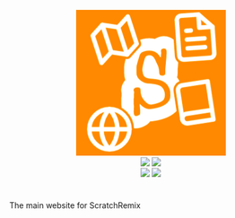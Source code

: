 <p align="center">
<img src="/img/ScratchRemix%20All.png"><br>
<img src="https://img.shields.io/github/last-commit/ScratchRemix/ScratchRemix.github.io?label=Last%20Commit&style=plastic">
<img src="https://img.shields.io/github/downloads/ScratchRemix/ScratchRemix.github.io/total?label=Releases"><br>
<a href="https://github.com/ScratchRemix"><img src="https://img.shields.io/badge/View%20-Github%20Team%20%E2%9E%94-purple?style=for-the-badge&logo=Github"></a>
<a href="https://scratchremix.github.io/"><img src="https://img.shields.io/badge/View%20-Website%20%E2%9E%94-9cf?style=for-the-badge&"></a>
</p>

#

The main website for ScratchRemix
